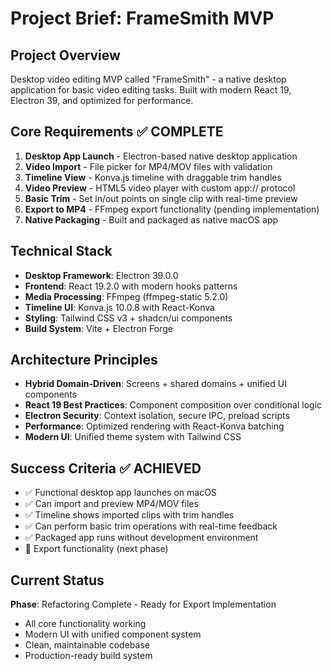 # Project Brief: FrameSmith MVP

## Project Overview
Desktop video editing MVP called "FrameSmith" - a native desktop application for basic video editing tasks. Built with modern React 19, Electron 39, and optimized for performance.

## Core Requirements ✅ COMPLETE
1. **Desktop App Launch** - Electron-based native desktop application
2. **Video Import** - File picker for MP4/MOV files with validation
3. **Timeline View** - Konva.js timeline with draggable trim handles
4. **Video Preview** - HTML5 video player with custom app:// protocol
5. **Basic Trim** - Set in/out points on single clip with real-time preview
6. **Export to MP4** - FFmpeg export functionality (pending implementation)
7. **Native Packaging** - Built and packaged as native macOS app

## Technical Stack
- **Desktop Framework**: Electron 39.0.0
- **Frontend**: React 19.2.0 with modern hooks patterns
- **Media Processing**: FFmpeg (ffmpeg-static 5.2.0)
- **Timeline UI**: Konva.js 10.0.8 with React-Konva
- **Styling**: Tailwind CSS v3 + shadcn/ui components
- **Build System**: Vite + Electron Forge

## Architecture Principles
- **Hybrid Domain-Driven**: Screens + shared domains + unified UI components
- **React 19 Best Practices**: Component composition over conditional logic
- **Electron Security**: Context isolation, secure IPC, preload scripts
- **Performance**: Optimized rendering with React-Konva batching
- **Modern UI**: Unified theme system with Tailwind CSS

## Success Criteria ✅ ACHIEVED
- ✅ Functional desktop app launches on macOS
- ✅ Can import and preview MP4/MOV files
- ✅ Timeline shows imported clips with trim handles
- ✅ Can perform basic trim operations with real-time feedback
- ✅ Packaged app runs without development environment
- 🔄 Export functionality (next phase)

## Current Status
**Phase**: Refactoring Complete - Ready for Export Implementation
- All core functionality working
- Modern UI with unified component system
- Clean, maintainable codebase
- Production-ready build system